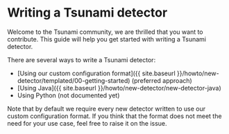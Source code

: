 # Writing a Tsunami detector

Welcome to the Tsunami community, we are thrilled that you want to contribute.
This guide will help you get started with writing a Tsunami detector.

There are several ways to write a Tsunami detector:

* [Using our custom configuration format]({{ site.baseurl }}/howto/new-detector/templated/00-getting-started) (preferred approach)
* [Using Java]({{ site.baseurl }}/howto/new-detector/new-detector-java)
* Using Python (not documented yet)

Note that by default we require every new detector written to use our custom
configuration format. If you think that the format does not meet the need for
your use case, feel free to raise it on the issue.
